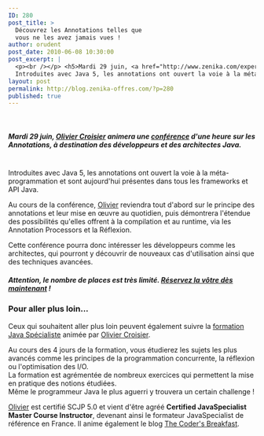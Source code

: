 ```yaml
---
ID: 280
post_title: >
  Découvrez les Annotations telles que
  vous ne les avez jamais vues !
author: orudent
post_date: 2010-06-08 10:30:00
post_excerpt: |
  <p><br /></p> <h5>Mardi 29 juin, <a href="http://www.zenika.com/experts/olivier_croisier?fg=50007">Olivier Croisier</a> animera une <a href="http://www.zenika.com/conference/java/speciale-annotations-par-olivier-croisier?fg=50007">conférence</a> d'une heure sur les Annotations, à destination des développeurs et des architectes Java.</h5> <p><br />
  Introduites avec Java 5, les annotations ont ouvert la voie à la méta-programmation et sont aujourd'hui présentes dans tous les frameworks et API Java.<br /></p> <p>Au cours de la conférence, <a href="http://www.zenika.com/experts/olivier_croisier?fg=50007">Olivier</a> reviendra tout d'abord sur le principe des annotations et leur mise en œuvre au quotidien, puis démontrera l'étendue des possibilités qu'elles offrent à la compilation et au runtime, via les Annotation Processors et la Réflexion. <br /></p> <p>Cette conférence pourra donc intéresser les développeurs comme les architectes, qui pourront y découvrir de nouveaux cas d'utilisation ainsi que des techniques avancées. <br /></p> <h5>Attention, le nombre de places est très limité. <a href="http://www.zenika.com/conference/java/speciale-annotations-par-olivier-croisier?fg=50007">Réservez la vôtre dès maintenant</a>&nbsp;!</h5>
layout: post
permalink: http://blog.zenika-offres.com/?p=280
published: true
---
```

<p><br /></p> <h5>Mardi 29 juin, <a href="http://www.zenika.com/experts/olivier_croisier?fg=50007">Olivier Croisier</a> animera une <a href="http://www.zenika.com/conference/java/speciale-annotations-par-olivier-croisier?fg=50007">conférence</a> d'une heure sur les Annotations, à destination des développeurs et des architectes Java.</h5> <p><br />
Introduites avec Java 5, les annotations ont ouvert la voie à la méta-programmation et sont aujourd'hui présentes dans tous les frameworks et API Java.<br /></p> <p>Au cours de la conférence, <a href="http://www.zenika.com/experts/olivier_croisier?fg=50007">Olivier</a> reviendra tout d'abord sur le principe des annotations et leur mise en œuvre au quotidien, puis démontrera l'étendue des possibilités qu'elles offrent à la compilation et au runtime, via les Annotation Processors et la Réflexion. <br /></p> <p>Cette conférence pourra donc intéresser les développeurs comme les architectes, qui pourront y découvrir de nouveaux cas d'utilisation ainsi que des techniques avancées. <br /></p> <h5>Attention, le nombre de places est très limité. <a href="http://www.zenika.com/conference/java/speciale-annotations-par-olivier-croisier?fg=50007">Réservez la vôtre dès maintenant</a>&nbsp;!</h5>
<!--more-->
<h3>Pour aller plus loin...<br /></h3> <p>Ceux qui souhaitent aller plus loin peuvent également suivre la <a href="http://www.zenika.com/formation_java_specialiste.php?fg=50007">formation Java Spécialiste</a> animée par <a href="http://www.zenika.com/experts/olivier_croisier?fg=50007">Olivier Croisier</a>. <br /></p> <p>Au cours des 4 jours de la formation, vous étudierez les sujets les plus avancés comme les principes de la programmation concurrente, la réflexion ou l'optimisation des I/O. <br />
La formation est agrémentée de nombreux exercices qui permettent la mise en pratique des notions étudiées. <br />
Même le programmeur Java le plus aguerri y trouvera un certain challenge&nbsp;!</p> <p><a href="http://www.zenika.com/experts/olivier_croisier?fg=50007">Olivier</a> est certifié SCJP 5.0 et vient d'être agréé <strong>Certified JavaSpecialist Master Course Instructor</strong>, devenant ainsi le formateur JavaSpecialist de référence en France. Il anime également le blog <a href="http://thecodersbreakfast.net/">The Coder's Breakfast</a>.</p>